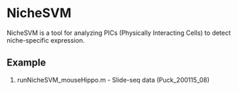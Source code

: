 # NicheSVM

NicheSVM is a tool for analyzing PICs (Physically Interacting Cells) to detect niche-specific expression.

## Example

1. runNicheSVM_mouseHippo.m - Slide-seq data (Puck_200115_08)

